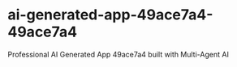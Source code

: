 # ai-generated-app-49ace7a4-49ace7a4
Professional AI Generated App 49ace7a4 built with Multi-Agent AI
